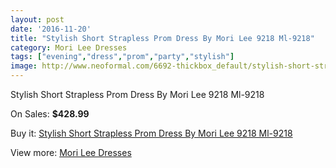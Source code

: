 ```yaml
---
layout: post
date: '2016-11-20'
title: "Stylish Short Strapless Prom Dress By Mori Lee 9218 Ml-9218"
category: Mori Lee Dresses
tags: ["evening","dress","prom","party","stylish"]
image: http://www.neoformal.com/6692-thickbox_default/stylish-short-strapless-prom-dress-by-mori-lee-9218-ml-9218.jpg
---
```

Stylish Short Strapless Prom Dress By Mori Lee 9218 Ml-9218

On Sales: **$428.99**
<a href="https://www.neoformal.com/en/mori-lee-dresses/2420-stylish-short-strapless-prom-dress-by-mori-lee-9218-ml-9218.html"><amp-img layout="responsive" width="600" height="600" src="//www.neoformal.com/6692-thickbox_default/stylish-short-strapless-prom-dress-by-mori-lee-9218-ml-9218.jpg" alt="Stylish Short Strapless Prom Dress By Mori Lee 9218 Ml-9218 0" /></a>
<a href="https://www.neoformal.com/en/mori-lee-dresses/2420-stylish-short-strapless-prom-dress-by-mori-lee-9218-ml-9218.html"><amp-img layout="responsive" width="600" height="600" src="//www.neoformal.com/6693-thickbox_default/stylish-short-strapless-prom-dress-by-mori-lee-9218-ml-9218.jpg" alt="Stylish Short Strapless Prom Dress By Mori Lee 9218 Ml-9218 1" /></a>
<a href="https://www.neoformal.com/en/mori-lee-dresses/2420-stylish-short-strapless-prom-dress-by-mori-lee-9218-ml-9218.html"><amp-img layout="responsive" width="600" height="600" src="//www.neoformal.com/6694-thickbox_default/stylish-short-strapless-prom-dress-by-mori-lee-9218-ml-9218.jpg" alt="Stylish Short Strapless Prom Dress By Mori Lee 9218 Ml-9218 2" /></a>

Buy it: [Stylish Short Strapless Prom Dress By Mori Lee 9218 Ml-9218](https://www.neoformal.com/en/mori-lee-dresses/2420-stylish-short-strapless-prom-dress-by-mori-lee-9218-ml-9218.html "Stylish Short Strapless Prom Dress By Mori Lee 9218 Ml-9218")

View more: [Mori Lee Dresses](https://www.neoformal.com/en/22-mori-lee-dresses "Mori Lee Dresses")